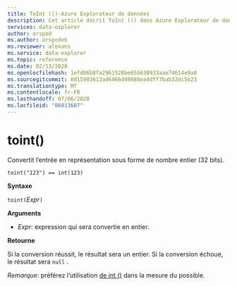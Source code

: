 ```yaml
---
title: ToInt (()-Azure Explorateur de données
description: Cet article décrit ToInt (() dans Azure Explorateur de données.
services: data-explorer
author: orspod
ms.author: orspodek
ms.reviewer: alexans
ms.service: data-explorer
ms.topic: reference
ms.date: 02/13/2020
ms.openlocfilehash: 1efd06b8fa2961528be65b630933aae74614e9a0
ms.sourcegitcommit: 0d15903613ad6466d49888ea4dff7bab32dc5b23
ms.translationtype: MT
ms.contentlocale: fr-FR
ms.lasthandoff: 07/06/2020
ms.locfileid: "86013607"
---
```

# <a name="toint"></a>toint()

Convertit l’entrée en représentation sous forme de nombre entier (32 bits).

```kusto
toint("123") == int(123)
```

**Syntaxe**

`toint(`*Expr*`)`

**Arguments**

* *Expr*: expression qui sera convertie en entier. 

**Retourne**

Si la conversion réussit, le résultat sera un entier.
Si la conversion échoue, le résultat sera `null` .
 
*Remarque*: préférez l’utilisation [de int ()](./scalar-data-types/int.md) dans la mesure du possible.
